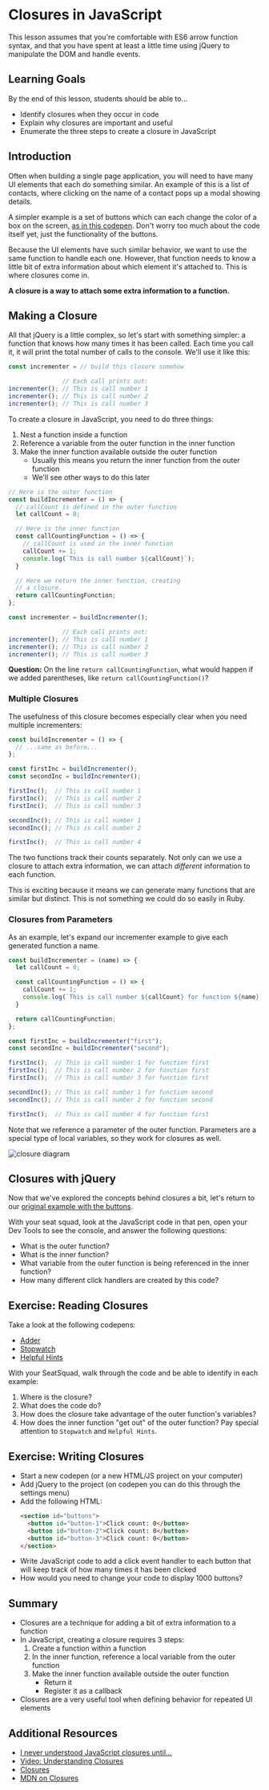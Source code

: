 # Closures in JavaScript

This lesson assumes that you're comfortable with ES6 arrow function syntax, and that you have spent at least a little time using jQuery to manipulate the DOM and handle events.

## Learning Goals
By the end of this lesson, students should be able to...

- Identify closures when they occur in code
- Explain why closures are important and useful
- Enumerate the three steps to create a closure in JavaScript

## Introduction

Often when building a single page application, you will need to have many UI elements that each do something similar. An example of this is a list of contacts, where clicking on the name of a contact pops up a modal showing details.

A simpler example is a set of buttons which can each change the color of a box on the screen, [as in this codepen](https://codepen.io/adadev/pen/ZmbMdq). Don't worry too much about the code itself yet, just the functionality of the buttons.

Because the UI elements have such similar behavior, we want to use the same function to handle each one. However, that function needs to know a little bit of extra information about which element it's attached to. This is where closures come in.

**A closure is a way to attach some extra information to a function.**

## Making a Closure

All that jQuery is a little complex, so let's start with something simpler: a function that knows how many times it has been called. Each time you call it, it will print the total number of calls to the console. We'll use it like this:

```javascript
const incrementer = // build this closure somehow

               // Each call prints out:
incrementer(); // This is call number 1
incrementer(); // This is call number 2
incrementer(); // This is call number 3
```

To create a closure in JavaScript, you need to do three things:

1. Nest a function inside a function
1. Reference a variable from the outer function in the inner function
1. Make the inner function available outside the outer function
    - Usually this means you return the inner function from the outer function
    - We'll see other ways to do this later

```javascript
// Here is the outer function
const buildIncrementer = () => {
  // callCount is defined in the outer function
  let callCount = 0;

  // Here is the inner function
  const callCountingFunction = () => {
    // callCount is used in the inner function
    callCount += 1;
    console.log(`This is call number ${callCount}`);
  }

  // Here we return the inner function, creating
  // a closure.
  return callCountingFunction;
};

const incrementer = buildIncrementer();

               // Each call prints out:
incrementer(); // This is call number 1
incrementer(); // This is call number 2
incrementer(); // This is call number 3
```

**Question:** On the line `return callCountingFunction`, what would happen if we added parentheses, like `return callCountingFunction()`?

### Multiple Closures

The usefulness of this closure becomes especially clear when you need multiple incrementers:

```javascript
const buildIncrementer = () => {
  // ...same as before...
};

const firstInc = buildIncrementer();
const secondInc = buildIncrementer();

firstInc();  // This is call number 1
firstInc();  // This is call number 2
firstInc();  // This is call number 3

secondInc(); // This is call number 1
secondInc(); // This is call number 2

firstInc();  // This is call number 4
```

The two functions track their counts separately. Not only can we use a closure to attach extra information, we can attach _different_ information to each function.

This is exciting because it means we can generate many functions that are similar but distinct. This is not something we could do so easily in Ruby.

### Closures from Parameters

As an example, let's expand our incrementer example to give each generated function a name.

```javascript
const buildIncrementer = (name) => {
  let callCount = 0;

  const callCountingFunction = () => {
    callCount += 1;
    console.log(`This is call number ${callCount} for function ${name}`);
  }

  return callCountingFunction;
};

const firstInc = buildIncrementer("first");
const secondInc = buildIncrementer("second");

firstInc();  // This is call number 1 for function first
firstInc();  // This is call number 2 for function first
firstInc();  // This is call number 3 for function first

secondInc(); // This is call number 1 for function second
secondInc(); // This is call number 2 for function second

firstInc();  // This is call number 4 for function first
```

Note that we reference a parameter of the outer function. Parameters are a special type of local variables, so they work for closures as well.

![closure diagram](./images/closure-diagram.png)
<!-- https://www.draw.io/#G18RoR2FDhey0XMYD5GLZinnug9p2ksL2u -->

## Closures with jQuery

Now that we've explored the concepts behind closures a bit, let's return to our [original example with the buttons](https://codepen.io/adadev/pen/ZmbMdq).

With your seat squad, look at the JavaScript code in that pen, open your Dev Tools to see the console, and answer the following questions:

- What is the outer function?
- What is the inner function?
- What variable from the outer function is being referenced in the inner function?
- How many different click handlers are created by this code?

## Exercise: Reading Closures

Take a look at the following codepens:

- [Adder](https://codepen.io/adadev/pen/gXXaQm?editors=0010)
- [Stopwatch](https://codepen.io/adadev/pen/GwpXmJ?editors=1010)
- [Helpful Hints](https://codepen.io/adadev/pen/EbbVqq?editors=1010)

With your SeatSquad, walk through the code and be able to identify in each example:
1. Where is the closure?
1. What does the code do?
1. How does the closure take advantage of the outer function's variables?
1. How does the inner function "get out" of the outer function? Pay special attention to `Stopwatch` and `Helpful Hints`.

## Exercise: Writing Closures

- Start a new codepen (or a new HTML/JS project on your computer)
- Add jQuery to the project (on codepen you can do this through the settings menu)
- Add the following HTML:
    ```html
    <section id="buttons">
      <button id="button-1">Click count: 0</button>
      <button id="button-2">Click count: 0</button>
      <button id="button-3">Click count: 0</button>
    </section>
    ```
- Write JavaScript code to add a click event handler to each button that will keep track of how many times it has been clicked
- How would you need to change your code to display 1000 buttons?

## Summary

- Closures are a technique for adding a bit of extra information to a function
- In JavaScript, creating a closure requires 3 steps:
    1. Create a function within a function
    1. In the inner function, reference a local variable from the outer function
    1. Make the inner function available outside the outer function
        - Return it
        - Register it as a callback
- Closures are a very useful tool when defining behavior for repeated UI elements

## Additional Resources

- [I never understood JavaScript closures until...](https://medium.com/dailyjs/i-never-understood-javascript-closures-9663703368e8)
- [Video: Understanding Closures](https://www.youtube.com/watch?v=rBBwrBRoOOY)
- [Closures](http://javascriptissexy.com/understand-javascript-closures-with-ease/)
- [MDN on Closures](https://developer.mozilla.org/en-US/docs/Web/JavaScript/Closures)
